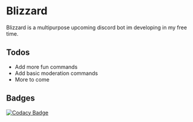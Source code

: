 # Blizzard
Blizzard is a multipurpose upcoming discord bot im developing in my free time.
## Todos
- Add more fun commands
- Add basic moderation commands
- More to come

## Badges
[![Codacy Badge](https://api.codacy.com/project/badge/Grade/fd48dbe7908842fb88c1139d65972043)](https://www.codacy.com/manual/collier.bell20/Blizzard?utm_source=github.com&amp;utm_medium=referral&amp;utm_content=DiscordOpenSource/Blizzard&amp;utm_campaign=Badge_Grade)
